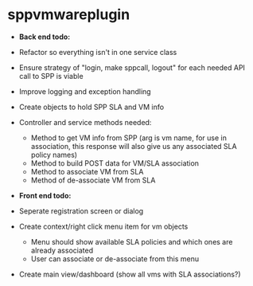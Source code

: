 # sppvmwareplugin

* __Back end todo:__
* Refactor so everything isn't in one service class
* Ensure strategy of "login, make sppcall, logout" for each needed API call to SPP is viable
* Improve logging and exception handling
* Create objects to hold SPP SLA and VM info
* Controller and service methods needed:
  * Method to get VM info from SPP (arg is vm name, for use in association, this response will also give us any associated SLA policy names)
  * Method to build POST data for VM/SLA association
  * Method to associate VM from SLA
  * Method of de-associate VM from SLA

* __Front end todo:__
* Seperate registration screen or dialog
* Create context/right click menu item for vm objects
   * Menu should show available SLA policies and which ones are already associated
   * User can associate or de-associate from this menu
* Create main view/dashboard (show all vms with SLA associations?)
